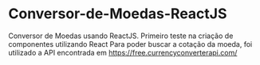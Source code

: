 # Conversor-de-Moedas-ReactJS
Conversor de Moedas usando ReactJS. Primeiro teste na criação de componentes utilizando React
Para poder buscar a cotação da moeda, foi utilizado a API encontrada em https://free.currencyconverterapi.com/ 
